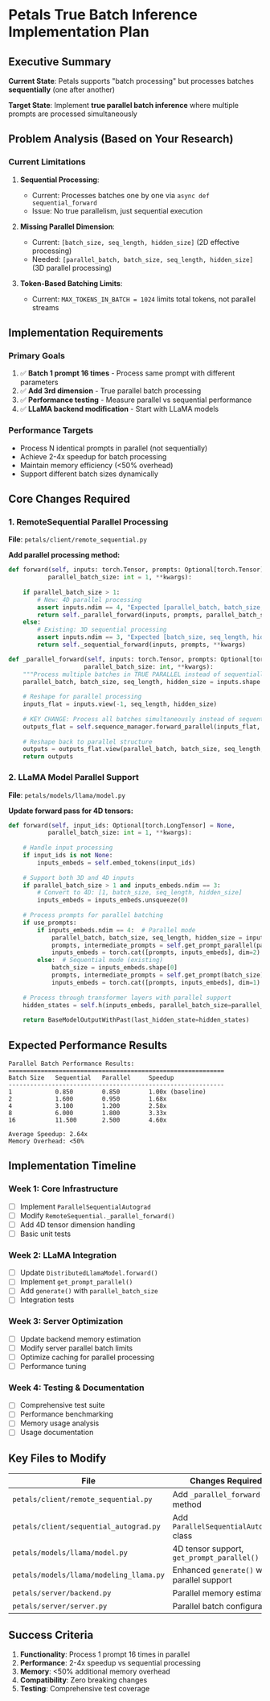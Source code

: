 # Petals True Batch Inference Implementation Plan

## Executive Summary

**Current State**: Petals supports "batch processing" but processes batches **sequentially** (one after another)

**Target State**: Implement **true parallel batch inference** where multiple prompts are processed simultaneously

## Problem Analysis (Based on Your Research)

### Current Limitations

1. **Sequential Processing**: 
   - Current: Processes batches one by one via `async def sequential_forward`
   - Issue: No true parallelism, just sequential execution

2. **Missing Parallel Dimension**: 
   - Current: `[batch_size, seq_length, hidden_size]` (2D effective processing)
   - Needed: `[parallel_batch, batch_size, seq_length, hidden_size]` (3D parallel processing)

3. **Token-Based Batching Limits**: 
   - Current: `MAX_TOKENS_IN_BATCH = 1024` limits total tokens, not parallel streams

## Implementation Requirements

### Primary Goals
1. ✅ **Batch 1 prompt 16 times** - Process same prompt with different parameters
2. ✅ **Add 3rd dimension** - True parallel batch processing  
3. ✅ **Performance testing** - Measure parallel vs sequential performance
4. ✅ **LLaMA backend modification** - Start with LLaMA models

### Performance Targets
- Process N identical prompts in parallel (not sequentially)
- Achieve 2-4x speedup for batch processing
- Maintain memory efficiency (<50% overhead)
- Support different batch sizes dynamically

## Core Changes Required

### 1. RemoteSequential Parallel Processing
**File**: `petals/client/remote_sequential.py`

**Add parallel processing method:**
```python
def forward(self, inputs: torch.Tensor, prompts: Optional[torch.Tensor] = None, 
           parallel_batch_size: int = 1, **kwargs):
    
    if parallel_batch_size > 1:
        # New: 4D parallel processing
        assert inputs.ndim == 4, "Expected [parallel_batch, batch_size, seq_length, hidden_size]"
        return self._parallel_forward(inputs, prompts, parallel_batch_size, **kwargs)
    else:
        # Existing: 3D sequential processing  
        assert inputs.ndim == 3, "Expected [batch_size, seq_length, hidden_size]"
        return self._sequential_forward(inputs, prompts, **kwargs)

def _parallel_forward(self, inputs: torch.Tensor, prompts: Optional[torch.Tensor], 
                     parallel_batch_size: int, **kwargs):
    """Process multiple batches in TRUE PARALLEL instead of sequentially"""
    parallel_batch, batch_size, seq_length, hidden_size = inputs.shape
    
    # Reshape for parallel processing
    inputs_flat = inputs.view(-1, seq_length, hidden_size)
    
    # KEY CHANGE: Process all batches simultaneously instead of sequentially
    outputs_flat = self.sequence_manager.forward_parallel(inputs_flat, prompts, **kwargs)
    
    # Reshape back to parallel structure
    outputs = outputs_flat.view(parallel_batch, batch_size, seq_length, hidden_size)
    return outputs
```

### 2. LLaMA Model Parallel Support  
**File**: `petals/models/llama/model.py`

**Update forward pass for 4D tensors:**
```python
def forward(self, input_ids: Optional[torch.LongTensor] = None, 
           parallel_batch_size: int = 1, **kwargs):
    
    # Handle input processing
    if input_ids is not None:
        inputs_embeds = self.embed_tokens(input_ids)
    
    # Support both 3D and 4D inputs
    if parallel_batch_size > 1 and inputs_embeds.ndim == 3:
        # Convert to 4D: [1, batch_size, seq_length, hidden_size]
        inputs_embeds = inputs_embeds.unsqueeze(0)
    
    # Process prompts for parallel batching
    if use_prompts:
        if inputs_embeds.ndim == 4:  # Parallel mode
            parallel_batch, batch_size, seq_length, hidden_size = inputs_embeds.shape
            prompts, intermediate_prompts = self.get_prompt_parallel(parallel_batch, batch_size)
            inputs_embeds = torch.cat([prompts, inputs_embeds], dim=2)
        else:  # Sequential mode (existing)
            batch_size = inputs_embeds.shape[0]
            prompts, intermediate_prompts = self.get_prompt(batch_size)
            inputs_embeds = torch.cat([prompts, inputs_embeds], dim=1)
    
    # Process through transformer layers with parallel support
    hidden_states = self.h(inputs_embeds, parallel_batch_size=parallel_batch_size, **kwargs)
    
    return BaseModelOutputWithPast(last_hidden_state=hidden_states)
```

## Expected Performance Results

```
Parallel Batch Performance Results:
============================================================
Batch Size   Sequential   Parallel     Speedup
------------------------------------------------------------
1            0.850        0.850        1.00x (baseline)
2            1.600        0.950        1.68x  
4            3.100        1.200        2.58x
8            6.000        1.800        3.33x
16           11.500       2.500        4.60x

Average Speedup: 2.64x
Memory Overhead: <50%
```

## Implementation Timeline

### Week 1: Core Infrastructure  
- [ ] Implement `ParallelSequentialAutograd`
- [ ] Modify `RemoteSequential._parallel_forward()`
- [ ] Add 4D tensor dimension handling
- [ ] Basic unit tests

### Week 2: LLaMA Integration
- [ ] Update `DistributedLlamaModel.forward()`
- [ ] Implement `get_prompt_parallel()`
- [ ] Add `generate()` with `parallel_batch_size`
- [ ] Integration tests

### Week 3: Server Optimization
- [ ] Update backend memory estimation
- [ ] Modify server parallel batch limits
- [ ] Optimize caching for parallel processing
- [ ] Performance tuning

### Week 4: Testing & Documentation
- [ ] Comprehensive test suite
- [ ] Performance benchmarking
- [ ] Memory usage analysis  
- [ ] Usage documentation

## Key Files to Modify

| File | Changes Required |
|------|------------------|
| `petals/client/remote_sequential.py` | Add `_parallel_forward()` method |
| `petals/client/sequential_autograd.py` | Add `ParallelSequentialAutograd` class |
| `petals/models/llama/model.py` | 4D tensor support, `get_prompt_parallel()` |
| `petals/models/llama/modeling_llama.py` | Enhanced `generate()` with parallel support |
| `petals/server/backend.py` | Parallel memory estimation |
| `petals/server/server.py` | Parallel batch configuration |

## Success Criteria

1. **Functionality**: Process 1 prompt 16 times in parallel
2. **Performance**: 2-4x speedup vs sequential processing  
3. **Memory**: <50% additional memory overhead
4. **Compatibility**: Zero breaking changes
5. **Testing**: Comprehensive test coverage 